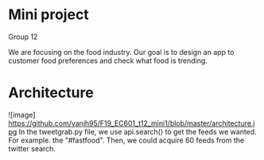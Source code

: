 # Mini project
Group 12

We are focusing on the food industry. Our goal is to design an app to customer food preferences and check what food is trending.
# Architecture
![image] https://github.com/yanjh95/F19_EC601_t12_mini1/blob/master/architecture.jpg
In the tweetgrab.py file, we use api.search() to get the feeds we wanted. For example. the "#fastfood". Then, we could acquire 60 feeds from the twitter search.
